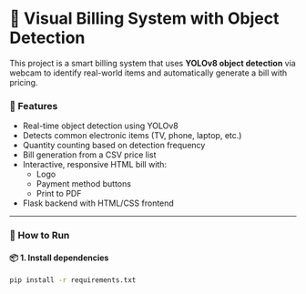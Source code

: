 # 🧾 Visual Billing System with Object Detection

This project is a smart billing system that uses **YOLOv8 object detection** via webcam to identify real-world items and automatically generate a bill with pricing.

### 📸 Features
- Real-time object detection using YOLOv8
- Detects common electronic items (TV, phone, laptop, etc.)
- Quantity counting based on detection frequency
- Bill generation from a CSV price list
- Interactive, responsive HTML bill with:
  - Logo
  - Payment method buttons
  - Print to PDF
- Flask backend with HTML/CSS frontend

---

### 🚀 How to Run

#### 📦 1. Install dependencies

```bash
pip install -r requirements.txt







